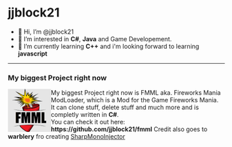 # jjblock21
- 👋 Hi, I’m @jjblock21
- 👀 I’m interested in **C#**, **Java** and Game Developement.
- 🌱 I’m currently learning **C++** and i'm looking forward to learning **javascript**
 --- 
### My biggest Project right now
<p>
   <img width="100" align='left' src="https://raw.githubusercontent.com/jjblock21/jjblock21/main/FMML2-9.png">
   My biggest Project right now is FMML aka. Fireworks Mania ModLoader, which is a Mod for the Game Fireworks Mania.<br>
   It can clone stuff, delete stuff and much more and is completly written in <strong>C#</strong>.<br>
   You can check it out here: <strong>https://github.com/jjblock21/fmml</strong>
   Credit also goes to <strong>warblery</strong> fro creating <a href="https://github.com/warbler/SharpMonoInjector">SharpMonoInjector</a>
</p>
